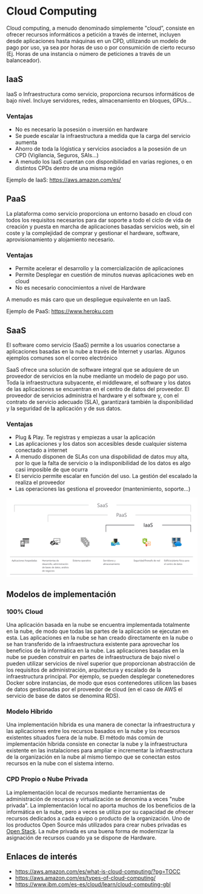 
# Cloud Computing

Cloud computing, a menudo denominado simplemente "cloud”, consiste en ofrecer recursos informáticos a petición a través de internet, incluyen desde aplicaciones hasta máquinas en un CPD, utilizando un modelo de pago por uso, ya sea por horas de uso o por consumición de cierto recurso (Ej. Horas de una instancia o número de peticiones a través de un balanceador).

## IaaS

IaaS o Infraestructura como servicio, proporciona recursos informáticos de bajo nivel. Incluye servidores, redes, almacenamiento en bloques, GPUs...

### Ventajas

* No es necesario la posesión o inversión en hardware
* Se puede escalar la infraestructura a medida que la carga del servicio aumenta
* Ahorro de toda la lógistica y servicios asociados a la posesión de un CPD (Vigilancia, Seguros, SAIs...)
* A menudo los IaaS cuentan con disponibilidad en varias regiones, o en distintos CPDs dentro de una misma región

Ejemplo de IaaS: <https://aws.amazon.com/es/>

## PaaS

La plataforma como servicio proporciona un entorno basado en cloud con todos los requisitos necesarios para dar soporte a todo el ciclo de vida de creación y puesta en marcha de aplicaciones basadas servicios web, sin el coste y la complejidad de comprar y gestionar el hardware, software, aprovisionamiento y alojamiento necesario.

### Ventajas

* Permite acelerar el desarrollo y la comercialización de aplicaciones
* Permite Desplegar en cuestión de minutos nuevas aplicaciones web en cloud
* No es necesario conocimientos a nivel de Hardware

A menudo es más caro que un despliegue equivalente en un IaaS.

Ejemplo de PaaS: <https://www.heroku.com>

## SaaS

El software como servicio (SaaS) permite a los usuarios conectarse a aplicaciones basadas en la nube a través de Internet y usarlas. Algunos ejemplos comunes son el correo electrónico

SaaS ofrece una solución de software integral que se adquiere de un proveedor de servicios en la nube mediante un modelo de pago por uso. Toda la infraestructura subyacente, el middleware, el software y los datos de las aplicaciones se encuentran en el centro de datos del proveedor. El proveedor de servicios administra el hardware y el software y, con el contrato de servicio adecuado (SLA), garantizará también la disponibilidad y la seguridad de la aplicación y de sus datos.

### Ventajas

* Plug & Play. Te registras y empiezas a usar la aplicación
* Las aplicaciones y los datos son accesibles desde cualquier sistema conectado a internet
* A menudo disponen de SLAs con una dispobilidad de datos muy alta, por lo que la falta de servicio o la indisponibilidad de los datos es algo casi imposible de que ocurra
* El servicio permite escalar en función del uso. La gestión del escalado la realiza el proveedor
* Las operaciones las gestiona el proveedor (mantenimiento, soporte...)

![Cloud Computing](./img/cloud-computing.png)

## Modelos de implementación

### 100% Cloud

Una aplicación basada en la nube se encuentra implementada totalmente en la nube, de modo que todas las partes de la aplicación se ejecutan en esta. Las aplicaciones en la nube se han creado directamente en la nube o se han transferido de la infraestructura existente para aprovechar los beneficios de la informática en la nube. Las aplicaciones basadas en la nube se pueden construir en partes de infraestructura de bajo nivel o pueden utilizar servicios de nivel superior que proporcionan abstracción de los requisitos de administración, arquitectura y escalado de la infraestructura principal. Por ejemplo, se pueden desplegar conetenedores Docker sobre instancias, de modo que esos contenedores utilicen las bases de datos gestionadas por el proveedor de cloud (en el caso de AWS el servicio de base de datos se denomina RDS).

### Modelo Híbrido

Una implementación híbrida es una manera de conectar la infraestructura y las aplicaciones entre los recursos basados en la nube y los recursos existentes situados fuera de la nube. El método más común de implementación híbrida consiste en conectar la nube y la infraestructura existente en las instalaciones para ampliar e incrementar la infraestructura de la organización en la nube al mismo tiempo que se conectan estos recursos en la nube con el sistema interno.

### CPD Propio o Nube Privada

La implementación local de recursos mediante herramientas de administración de recursos y virtualización se denomina a veces "nube privada". La implementación local no aporta muchos de los beneficios de la informática en la nube, pero a veces se utiliza por su capacidad de ofrecer recursos dedicados a cada equipo o producto de la organización. Uno de los productos Open Source más utilizados para crear nubes privadas es [Open Stack](https://www.openstack.org). La nube privada es una buena forma de modernizar la asignación de recursos cuando ya se dispone de Hardware.

## Enlaces de interés

* <https://aws.amazon.com/es/what-is-cloud-computing/?pg=TOCC>
* <https://aws.amazon.com/es/types-of-cloud-computing/>
* <https://www.ibm.com/es-es/cloud/learn/cloud-computing-gbl>
